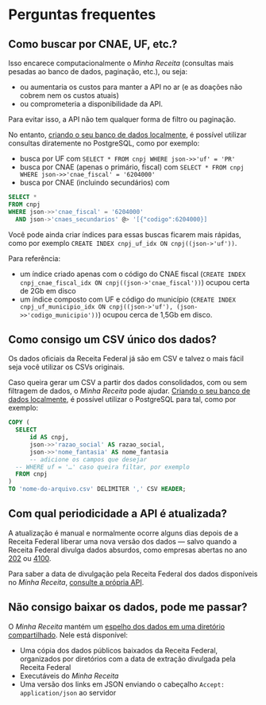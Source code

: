 # Perguntas frequentes

## Como buscar por CNAE, UF, etc.?

Isso encarece computacionalmente o _Minha Receita_ (consultas mais pesadas ao banco de dados, paginação, etc.), ou seja:

* ou aumentaria os custos para manter a API no ar (e as doações não cobrem nem os custos atuais)
* ou comprometeria a disponibilidade da API.

Para evitar isso, a API não tem qualquer forma de filtro ou paginação.

No entanto, [criando o seu banco de dados localmente](servidor.md), é possível utilizar consultas diratemente no PostgreSQL, como por exemplo:

* busca por UF com `SELECT * FROM cnpj WHERE json->>'uf' = 'PR'`
* busca por CNAE (apenas o primário, fiscal) com `SELECT * FROM cnpj WHERE json->>'cnae_fiscal' = '6204000'`
* busca por CNAE (incluindo secundários) com

```sql
SELECT *
FROM cnpj
WHERE json->>'cnae_fiscal' = '6204000'
  AND json->'cnaes_secundarios' @> '[{"codigo":6204000}]
```

Você pode ainda criar índices para essas buscas ficarem mais rápidas, como por exemplo `CREATE INDEX cnpj_uf_idx ON cnpj((json->'uf'))`.

Para referência:

* um índice criado apenas com o código do CNAE fiscal (`CREATE INDEX cnpj_cnae_fiscal_idx ON cnpj((json->'cnae_fiscal'))`) ocupou certa de 2Gb em disco
* um índice composto com UF e código do município (`CREATE INDEX cnpj_uf_municipio_idx ON cnpj((json->'uf'), (json->>'codigo_municipio'))`) ocupou cerca de 1,5Gb em disco.

## Como consigo um CSV único dos dados?

Os dados oficiais da Receita Federal já são em CSV e talvez o mais fácil seja você utilizar os CSVs originais.

Caso queira gerar um CSV a partir dos dados consolidados, com ou sem filtragem de dados, o _Minha Receita_ pode ajudar. [Criando o seu banco de dados localmente](servidor.md), é possível utilizar o PostgreSQL para tal, como por exemplo:

```sql
COPY (
  SELECT
      id AS cnpj,
      json->>'razao_social' AS razao_social,
      json->>'nome_fantasia' AS nome_fantasia
      -- adicione os campos que desejar
  -- WHERE uf = '…' caso queira filtar, por exemplo
  FROM cnpj
)
TO 'nome-do-arquivo.csv' DELIMITER ',' CSV HEADER;
```
## Com qual periodicidade a API é atualizada?

A atualização é manual e normalmente ocorre alguns dias depois de a Receita Federal liberar uma nova versão dos dados — salvo quando a Receita Federal divulga dados absurdos, como empresas abertas no ano [202](https://twitter.com/cuducos/status/1646684441979281410) ou [4100](https://twitter.com/cuducos/status/1479078346248097793).

Para saber a data de divulgação pela Receita Federal dos dados disponíveis no _Minha Receita_, [consulte a própria API](como-usar.md).

## Não consigo baixar os dados, pode me passar?

O _Minha Receita_ mantém um [espelho dos dados em uma diretório compartilhado](https://mirror.minhareceita.org). Nele está disponível:

* Uma cópia dos dados públicos baixados da Receita Federal, organizados por diretórios com a data de extração divulgada pela Receita Federal
* Executáveis do _Minha Receita_
* Uma versão dos links em JSON enviando o cabeçalho `Accept: application/json` ao servidor
